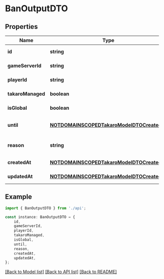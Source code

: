 # BanOutputDTO


## Properties

Name | Type | Description | Notes
------------ | ------------- | ------------- | -------------
**id** | **string** |  | [default to undefined]
**gameServerId** | **string** |  | [default to undefined]
**playerId** | **string** |  | [default to undefined]
**takaroManaged** | **boolean** |  | [default to undefined]
**isGlobal** | **boolean** |  | [default to undefined]
**until** | [**NOTDOMAINSCOPEDTakaroModelDTOCreatedAt**](NOTDOMAINSCOPEDTakaroModelDTOCreatedAt.md) |  | [optional] [default to undefined]
**reason** | **string** |  | [optional] [default to undefined]
**createdAt** | [**NOTDOMAINSCOPEDTakaroModelDTOCreatedAt**](NOTDOMAINSCOPEDTakaroModelDTOCreatedAt.md) |  | [default to undefined]
**updatedAt** | [**NOTDOMAINSCOPEDTakaroModelDTOCreatedAt**](NOTDOMAINSCOPEDTakaroModelDTOCreatedAt.md) |  | [default to undefined]

## Example

```typescript
import { BanOutputDTO } from './api';

const instance: BanOutputDTO = {
    id,
    gameServerId,
    playerId,
    takaroManaged,
    isGlobal,
    until,
    reason,
    createdAt,
    updatedAt,
};
```

[[Back to Model list]](../README.md#documentation-for-models) [[Back to API list]](../README.md#documentation-for-api-endpoints) [[Back to README]](../README.md)
